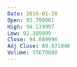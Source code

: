 ```yaml
---
Date: 2016-01-28
Open: 93.790001
High: 94.519997
Low: 92.389999
Close: 94.089996
Adj Close: 89.871048
Volume: 55678800
---
```

